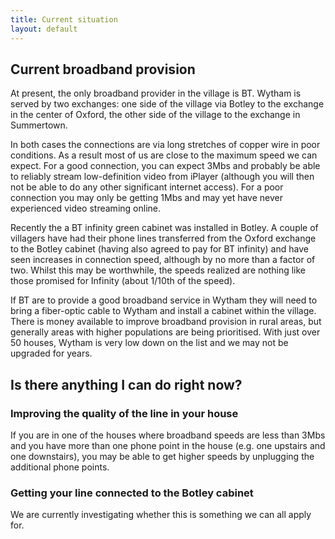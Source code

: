 ```yaml
---
title: Current situation
layout: default
---
```


## Current broadband provision

At present, the only broadband provider in the village is BT. Wytham is served by two exchanges:
one side of the village via Botley to the exchange in the center of Oxford, the other side of the
village to the exchange in Summertown.

In both cases the connections are via long stretches of copper wire in poor conditions. As a result
most of us are close to the maximum speed we can expect. For a good connection, you can expect 3Mbs
and probably be able to reliably stream low-definition video from iPlayer (although you will then
not be able to do any other significant internet access). For a poor connection you may only be
getting 1Mbs and may yet have never experienced video streaming online.

Recently the a BT infinity green cabinet was installed in Botley. A couple of villagers have had
their phone lines transferred from the Oxford exchange to the Botley cabinet (having also agreed to
pay for BT infinity) and have seen increases in connection speed, although by no more than a factor
of two. Whilst this may be worthwhile, the speeds realized are nothing like those promised for
Infinity (about 1/10th of the speed).

If BT are to provide a good broadband service in Wytham they will need to bring a fiber-optic cable
to Wytham and install a cabinet within the village. There is money available to improve broadband
provision in rural areas, but generally areas with higher populations are being prioritised. With
just over 50 houses, Wytham is very low down on the list and we may not be upgraded for years.

## Is there anything I can do right now?

### Improving the quality of the line in your house

If you are in one of the houses where broadband speeds are less than 3Mbs and you have more than
one phone point in the house (e.g. one upstairs and one downstairs), you may be able to get higher
speeds by unplugging the additional phone points.

### Getting your line connected to the Botley cabinet

We are currently investigating whether this is something we can all apply for.

